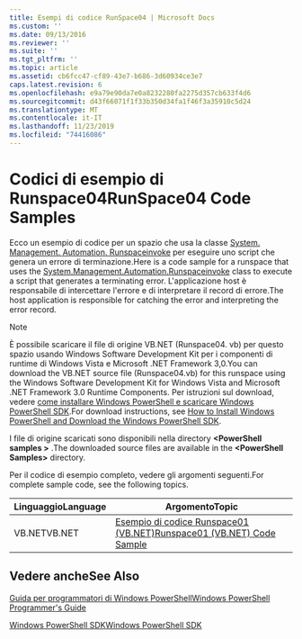 ```yaml
---
title: Esempi di codice RunSpace04 | Microsoft Docs
ms.custom: ''
ms.date: 09/13/2016
ms.reviewer: ''
ms.suite: ''
ms.tgt_pltfrm: ''
ms.topic: article
ms.assetid: cb6fcc47-cf89-43e7-b686-3d60934ce3e7
caps.latest.revision: 6
ms.openlocfilehash: e9a79e90da7e0a8232280fa2275d357cb633f4d6
ms.sourcegitcommit: d43f66071f1f33b350d34fa1f46f3a35910c5d24
ms.translationtype: MT
ms.contentlocale: it-IT
ms.lasthandoff: 11/23/2019
ms.locfileid: "74416086"
---
```

# <a name="runspace04-code-samples"></a><span data-ttu-id="70c50-102">Codici di esempio di Runspace04</span><span class="sxs-lookup"><span data-stu-id="70c50-102">RunSpace04 Code Samples</span></span>

<span data-ttu-id="70c50-103">Ecco un esempio di codice per un spazio che usa la classe [System. Management. Automation. Runspaceinvoke](/dotnet/api/System.Management.Automation.RunspaceInvoke) per eseguire uno script che genera un errore di terminazione.</span><span class="sxs-lookup"><span data-stu-id="70c50-103">Here is a code sample for a runspace that uses the [System.Management.Automation.Runspaceinvoke](/dotnet/api/System.Management.Automation.RunspaceInvoke) class to execute a script that generates a terminating error.</span></span> <span data-ttu-id="70c50-104">L'applicazione host è responsabile di intercettare l'errore e di interpretare il record di errore.</span><span class="sxs-lookup"><span data-stu-id="70c50-104">The host application is responsible for catching the error and interpreting the error record.</span></span>

> [!NOTE]
> <span data-ttu-id="70c50-105">È possibile scaricare il file di origine VB.NET (Runspace04. vb) per questo spazio usando Windows Software Development Kit per i componenti di runtime di Windows Vista e Microsoft .NET Framework 3,0.</span><span class="sxs-lookup"><span data-stu-id="70c50-105">You can download the VB.NET source file (Runspace04.vb) for this runspace using the Windows Software Development Kit for Windows Vista and Microsoft .NET Framework 3.0 Runtime Components.</span></span> <span data-ttu-id="70c50-106">Per istruzioni sul download, vedere [come installare Windows PowerShell e scaricare Windows PowerShell SDK](/powershell/scripting/developer/installing-the-windows-powershell-sdk).</span><span class="sxs-lookup"><span data-stu-id="70c50-106">For download instructions, see [How to Install Windows PowerShell and Download the Windows PowerShell SDK](/powershell/scripting/developer/installing-the-windows-powershell-sdk).</span></span>
>
> <span data-ttu-id="70c50-107">I file di origine scaricati sono disponibili nella directory **\<PowerShell samples >** .</span><span class="sxs-lookup"><span data-stu-id="70c50-107">The downloaded source files are available in the **\<PowerShell Samples>** directory.</span></span>

<span data-ttu-id="70c50-108">Per il codice di esempio completo, vedere gli argomenti seguenti.</span><span class="sxs-lookup"><span data-stu-id="70c50-108">For complete sample code, see the following topics.</span></span>

|<span data-ttu-id="70c50-109">Linguaggio</span><span class="sxs-lookup"><span data-stu-id="70c50-109">Language</span></span>|<span data-ttu-id="70c50-110">Argomento</span><span class="sxs-lookup"><span data-stu-id="70c50-110">Topic</span></span>|
|--------------|-----------|
|<span data-ttu-id="70c50-111">VB.NET</span><span class="sxs-lookup"><span data-stu-id="70c50-111">VB.NET</span></span>|[<span data-ttu-id="70c50-112">Esempio di codice Runspace01 (VB.NET)</span><span class="sxs-lookup"><span data-stu-id="70c50-112">Runspace01 (VB.NET) Code Sample</span></span>](./runspace01-vb-net-code-sample.md)|

## <a name="see-also"></a><span data-ttu-id="70c50-113">Vedere anche</span><span class="sxs-lookup"><span data-stu-id="70c50-113">See Also</span></span>

[<span data-ttu-id="70c50-114">Guida per programmatori di Windows PowerShell</span><span class="sxs-lookup"><span data-stu-id="70c50-114">Windows PowerShell Programmer's Guide</span></span>](./windows-powershell-programmer-s-guide.md)

[<span data-ttu-id="70c50-115">Windows PowerShell SDK</span><span class="sxs-lookup"><span data-stu-id="70c50-115">Windows PowerShell SDK</span></span>](../windows-powershell-reference.md)
